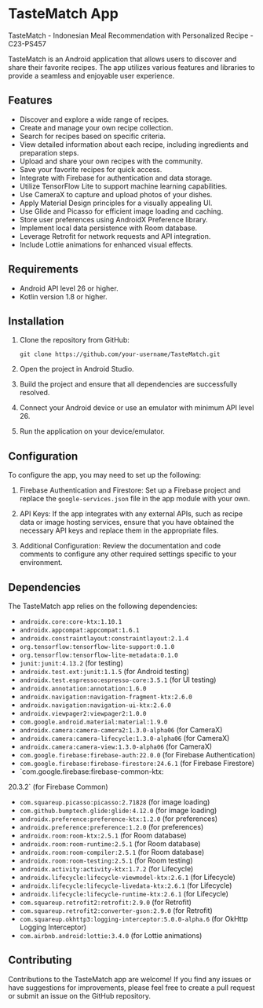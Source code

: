 # TasteMatch App
TasteMatch -  Indonesian Meal Recommendation with Personalized Recipe - C23-PS457

TasteMatch is an Android application that allows users to discover and share their favorite recipes. The app utilizes various features and libraries to provide a seamless and enjoyable user experience.

## Features

- Discover and explore a wide range of recipes.
- Create and manage your own recipe collection.
- Search for recipes based on specific criteria.
- View detailed information about each recipe, including ingredients and preparation steps.
- Upload and share your own recipes with the community.
- Save your favorite recipes for quick access.
- Integrate with Firebase for authentication and data storage.
- Utilize TensorFlow Lite to support machine learning capabilities.
- Use CameraX to capture and upload photos of your dishes.
- Apply Material Design principles for a visually appealing UI.
- Use Glide and Picasso for efficient image loading and caching.
- Store user preferences using AndroidX Preference library.
- Implement local data persistence with Room database.
- Leverage Retrofit for network requests and API integration.
- Include Lottie animations for enhanced visual effects.

## Requirements

- Android API level 26 or higher.
- Kotlin version 1.8 or higher.

## Installation

1. Clone the repository from GitHub:

   ```
   git clone https://github.com/your-username/TasteMatch.git
   ```

2. Open the project in Android Studio.

3. Build the project and ensure that all dependencies are successfully resolved.

4. Connect your Android device or use an emulator with minimum API level 26.

5. Run the application on your device/emulator.

## Configuration

To configure the app, you may need to set up the following:

1. Firebase Authentication and Firestore: Set up a Firebase project and replace the `google-services.json` file in the app module with your own.

2. API Keys: If the app integrates with any external APIs, such as recipe data or image hosting services, ensure that you have obtained the necessary API keys and replace them in the appropriate files.

3. Additional Configuration: Review the documentation and code comments to configure any other required settings specific to your environment.

## Dependencies

The TasteMatch app relies on the following dependencies:

- `androidx.core:core-ktx:1.10.1`
- `androidx.appcompat:appcompat:1.6.1`
- `androidx.constraintlayout:constraintlayout:2.1.4`
- `org.tensorflow:tensorflow-lite-support:0.1.0`
- `org.tensorflow:tensorflow-lite-metadata:0.1.0`
- `junit:junit:4.13.2` (for testing)
- `androidx.test.ext:junit:1.1.5` (for Android testing)
- `androidx.test.espresso:espresso-core:3.5.1` (for UI testing)
- `androidx.annotation:annotation:1.6.0`
- `androidx.navigation:navigation-fragment-ktx:2.6.0`
- `androidx.navigation:navigation-ui-ktx:2.6.0`
- `androidx.viewpager2:viewpager2:1.0.0`
- `com.google.android.material:material:1.9.0`
- `androidx.camera:camera-camera2:1.3.0-alpha06` (for CameraX)
- `androidx.camera:camera-lifecycle:1.3.0-alpha06` (for CameraX)
- `androidx.camera:camera-view:1.3.0-alpha06` (for CameraX)
- `com.google.firebase:firebase-auth:22.0.0` (for Firebase Authentication)
- `com.google.firebase:firebase-firestore:24.6.1` (for Firebase Firestore)
- `com.google.firebase:firebase-common-ktx:

20.3.2` (for Firebase Common)
- `com.squareup.picasso:picasso:2.71828` (for image loading)
- `com.github.bumptech.glide:glide:4.12.0` (for image loading)
- `androidx.preference:preference-ktx:1.2.0` (for preferences)
- `androidx.preference:preference:1.2.0` (for preferences)
- `androidx.room:room-ktx:2.5.1` (for Room database)
- `androidx.room:room-runtime:2.5.1` (for Room database)
- `androidx.room:room-compiler:2.5.1` (for Room database)
- `androidx.room:room-testing:2.5.1` (for Room testing)
- `androidx.activity:activity-ktx:1.7.2` (for Lifecycle)
- `androidx.lifecycle:lifecycle-viewmodel-ktx:2.6.1` (for Lifecycle)
- `androidx.lifecycle:lifecycle-livedata-ktx:2.6.1` (for Lifecycle)
- `androidx.lifecycle:lifecycle-runtime-ktx:2.6.1` (for Lifecycle)
- `com.squareup.retrofit2:retrofit:2.9.0` (for Retrofit)
- `com.squareup.retrofit2:converter-gson:2.9.0` (for Retrofit)
- `com.squareup.okhttp3:logging-interceptor:5.0.0-alpha.6` (for OkHttp Logging Interceptor)
- `com.airbnb.android:lottie:3.4.0` (for Lottie animations)

## Contributing

Contributions to the TasteMatch app are welcome! If you find any issues or have suggestions for improvements, please feel free to create a pull request or submit an issue on the GitHub repository.
